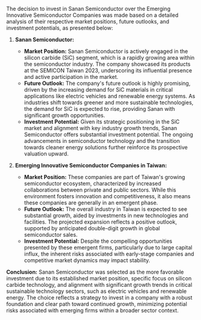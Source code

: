 The decision to invest in Sanan Semiconductor over the Emerging Innovative Semiconductor Companies was made based on a detailed analysis of their respective market positions, future outlooks, and investment potentials, as presented below:

1. **Sanan Semiconductor:**
   - **Market Position:** Sanan Semiconductor is actively engaged in the silicon carbide (SiC) segment, which is a rapidly growing area within the semiconductor industry. The company showcased its products at the SEMICON Taiwan 2023, underscoring its influential presence and active participation in the market.
   - **Future Outlook:** The company's future outlook is highly promising, driven by the increasing demand for SiC materials in critical applications like electric vehicles and renewable energy systems. As industries shift towards greener and more sustainable technologies, the demand for SiC is expected to rise, providing Sanan with significant growth opportunities.
   - **Investment Potential:** Given its strategic positioning in the SiC market and alignment with key industry growth trends, Sanan Semiconductor offers substantial investment potential. The ongoing advancements in semiconductor technology and the transition towards cleaner energy solutions further reinforce its prospective valuation upward.

2. **Emerging Innovative Semiconductor Companies in Taiwan:**
   - **Market Position:** These companies are part of Taiwan's growing semiconductor ecosystem, characterized by increased collaborations between private and public sectors. While this environment fosters innovation and competitiveness, it also means these companies are generally in an emergent phase.
   - **Future Outlook:** The overall industry in Taiwan is expected to see substantial growth, aided by investments in new technologies and facilities. The projected expansion reflects a positive outlook, supported by anticipated double-digit growth in global semiconductor sales.
   - **Investment Potential:** Despite the compelling opportunities presented by these emergent firms, particularly due to large capital influx, the inherent risks associated with early-stage companies and competitive market dynamics may impact stability.

**Conclusion:** 
Sanan Semiconductor was selected as the more favorable investment due to its established market position, specific focus on silicon carbide technology, and alignment with significant growth trends in critical sustainable technology sectors, such as electric vehicles and renewable energy. The choice reflects a strategy to invest in a company with a robust foundation and clear path toward continued growth, minimizing potential risks associated with emerging firms within a broader sector context.